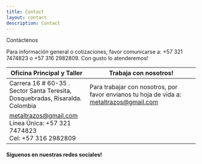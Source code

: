 ```yaml
---
title: Contact
layout: contact
description: Contact
---
```


Contáctenos

Para información general o cotizaciones, favor comunicarse a: +57 321 7474823 o +57 316 2982809. Con gusto lo atenderemos!


| Oficina Principal y Taller       | Trabaja con nosotros!   |
| --------- | --------------- |
| Carrera 16 # 60-35 . <br> Sector Santa Teresita, <br> Dosquebradas, Risaralda. Colombia   | Para trabajar con nosotros, por favor envíanos tu hoja de vida a: metaltrazos@gmail.com |
| metaltrazos@gmail.com <br> Línea Única: +57 321 7474823 <br> Cel: +57 316 2982809   |   |

#### Síguenos en nuestras redes sociales!
